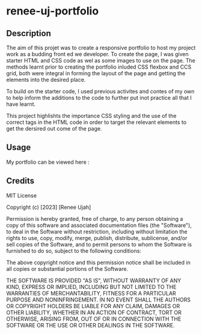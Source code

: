 # renee-uj-portfolio

## Description

The aim of this projet was to create a responsive portfolio to host my project work as a budding front ed we developer. To create the page, I was given starter HTML and CSS code as wel as some images to use on the page. The methods learnt prior to creating the portfolio inluded CSS flexbox and CCS grid, both were integral in forming the layout of the page and getting the elements into the desired place. 

To build on the starter code, I used previous activites and contes of my own to help inform the additions to the code to further put inot practice all that I have learnt. 

This project highlishts the importance CSS styling and the use of the correct tags in the HTML code in order to target the relevant elements to get the dersired out come of the page.

## Usage

My portfolio can be viewed here : 


## Credits

MIT License

Copyright (c) [2023] [Renee Ujah]

Permission is hereby granted, free of charge, to any person obtaining a copy
of this software and associated documentation files (the "Software"), to deal
in the Software without restriction, including without limitation the rights
to use, copy, modify, merge, publish, distribute, sublicense, and/or sell
copies of the Software, and to permit persons to whom the Software is
furnished to do so, subject to the following conditions:

The above copyright notice and this permission notice shall be included in all
copies or substantial portions of the Software.

THE SOFTWARE IS PROVIDED "AS IS", WITHOUT WARRANTY OF ANY KIND, EXPRESS OR
IMPLIED, INCLUDING BUT NOT LIMITED TO THE WARRANTIES OF MERCHANTABILITY,
FITNESS FOR A PARTICULAR PURPOSE AND NONINFRINGEMENT. IN NO EVENT SHALL THE
AUTHORS OR COPYRIGHT HOLDERS BE LIABLE FOR ANY CLAIM, DAMAGES OR OTHER
LIABILITY, WHETHER IN AN ACTION OF CONTRACT, TORT OR OTHERWISE, ARISING FROM,
OUT OF OR IN CONNECTION WITH THE SOFTWARE OR THE USE OR OTHER DEALINGS IN THE
SOFTWARE.